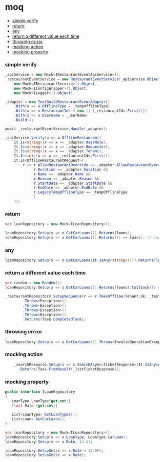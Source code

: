 # moq

* [simple verify](#simple-verify)
* [return](#return)
* [any](#any)
* [return a different value each time](#return-a-different-value-each-time)
* [throwing errror](#throwing-errror)
* [mocking action](#mocking-action)
* [mocking property](#mocking-property)

### simple verify

```csharp
_apiService = new Mock<IRestaurantEventApiService>();
_restaurantEventService = new RestaurantEventService(_apiService.Object,
    new Mock<IRestaurantService>().Object,
    new Mock<IConfigWrapper>().Object,
    new Mock<ILogger>().Object);

_adapter = new TestBuildRestaurantEventAdapter()
    .With(x => x.OfflineType = _tempOfflineType)
    .With(x => x.RestaurantIds = new [] {_restaurantIds.First()})
    .With(x => x.Username = _userName)
    .Build();

await _restaurantEventService.Handle(_adapter);

_apiService.Verify(a => a.OfflineRestaurant(
    It.Is<string>(x => x == _adapter.UserRole),
    It.Is<string>(x => x == _adapter.Requester),
    It.Is<string>(x => x == _adapter.Tenant),
    It.Is<int>(x => x == _restaurantIds.First()),
    It.Is<OfflineRestaurantRequest>(
        r => r.AllowRestaurantOverride == _adapter.AllowRestaurantOverride &&
             r.Duration == _adapter.Duration &&
             r.Name == _adapter.Name &&
             r.Reason == _adapter.Reason &&
             r.StartDate == _adapter.StartDate &&
             r.EndDate == _adapter.EndDate && 
             r.LegacyTempOfflineType == _tempOfflineType
             )
    ));

```

### return

```csharp
var loanRepository = new Mock<ILoanRepository>();

loanRepository.Setup(x => x.GetCarLoans()).Returns(loans);
loanRepository.Setup(x => x.GetCarLoans()).Returns(() => loans); // lazy evaluation
```

### any

```csharp
loanRepository.Setup(x => x.GetCarLoans(It.IsAny<string>())).Returns(loans);
```

### return a different value each time

```csharp
var random = new Random();
loanRepository.Setup(x => x.GetCarLoans()).Returns(loans).Callback(() => loans.GetRange(0,random.Next(1, 3));

_restaurantRepository.SetupSequence(r => r.TakeOffline(Tenant.Uk, _testRestaurantIds))
        .Throws<Exception>()
        .Throws<Exception>()
        .Throws<Exception>()
        .Throws<Exception>()
        .Returns(Task.CompletedTask);

```

### throwing errror

```csharp
loanRepository.Setup(x => x.GetCarLoans()).Throws<InvalidOperationException>();
```

### mocking action

```csharp
    _searchResource.Setup(s => s.SearchAsync<TicketResponse>(It.IsAny<Action<IZendeskQuery>>()))
      .Returns(Task.FromResult(_listTicketResponse));
```

### mocking property

```csharp
public interface ILoanRepository
{
   LoanType LoanType{get;set;}
   float Rate {get;set;}
    
   List<LoanType> GetLoanTypes();
   List<Loan> GetCarLoans();
}

var loanRepository = new Mock<ILoanRepository>();
loanRepository.Setup(x => x.LoanType, LoanType.CarLoan);
loanRepository.Setup(x => x.Rate, 12.5);

loanRepository.SetupSet(x => x.Rate = 12.5F);
loanRepository.SetupGet(x => x.Rate);


```
